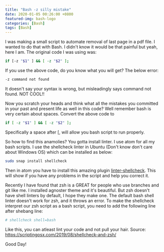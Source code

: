 ```yaml
---
title: "Bash -z silly mistake"
date: 2020-01-05 00:26:00 +0800
featured-img: bash-logo
categories: [Bash]
tags: [Bash]
---
```


I was making a small script to automate removal of last page in a pdf file. I wanted to do that with Bash. I didn't know it would be that painful but yeah, here I am. The original code I was using was:

```bash
if [-z "$1" ] && [ -z "$2" ];
```

If you use the above code, do you know what you will get? The below error:

```bash
-z command not found
```

It doesn't say your syntax is wrong, but misleadingly says command not found. NOT COOL!!

Now you scratch your heads and think what all the mistakes you committed in your past and present life as well in this code? Well remember bash is very certain about spaces. Convert the above code to

```bash
if [ -z "$1" ] && [ -z "$2" ];
```
Specifically a space after [, will allow you bash script to run properly.

So how to find this anamolies? You gotta install linter. I use atom for all my bash scripts. I use the shellcheck linter in Ubuntu (Don't know don't care about Windows OS) which can be installed as below:

```bash
sudo snap install shellcheck
```

Then in atom you have to install this amazing plugin [linter-shellcheck](https://atom.io/packages/linter-shellcheck). This will show if you have any problems in the script and help you correct it. 

Recently I have found that zsh is a GREAT for people who use branches and git like me. I installed agnoster theme and it's beautiful. But zsh doesn't have shell linters by default, I hope they make one. The default bash shell linter doesn't work for zsh, and it throws an error. To make the shellcheck interpret our zsh script as a bash script, you need to add the following line after shebang line:

```bash
# shellcheck shell=bash
```

Like this, you can atleast lint your code and not pull your hair. Source: https://scriptingosx.com/2019/08/shellcheck-and-zsh/

Good Day!
